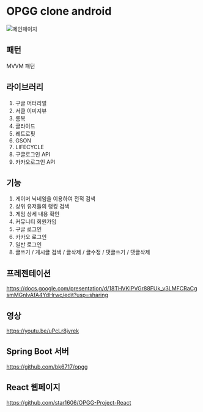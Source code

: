 # OPGG clone android



![메인페이지](https://img1.daumcdn.net/thumb/R1280x0/?scode=mtistory2&fname=https%3A%2F%2Fblog.kakaocdn.net%2Fdn%2FAdn7L%2FbtqHXC3R25X%2FAxJ8MV8ckXS4jFdkYS6UXk%2Fimg.png)



## 패턴

MVVM 패턴



## 라이브러리

1. 구글 머터리얼
2. 서클 이미지뷰
3. 롬복
4. 글라이드
5. 레트로핏
6. GSON
7. LIFECYCLE
8. 구글로그인 API
9. 카카오로그인 API





## 기능

1. 게이머 닉네임을 이용하여 전적 검색
2. 상위 유저들의 랭킹 검색
3. 게임 상세 내용 확인
4. 커뮤니티 회원가입
5. 구글 로그인
6. 카카오 로그인
7. 일반 로그인
8. 글쓰기 / 게시글 검색 / 글삭제 / 글수정 / 댓글쓰기 / 댓글삭제 



## 프레젠테이션

https://docs.google.com/presentation/d/18THVKIPVGr88FUk_v3LMFCRaCgsmMGnlvAfA4YdHrwc/edit?usp=sharing



## 영상

https://youtu.be/uPcLr8jvrek



## Spring Boot 서버

https://github.com/bk6717/opgg



## React 웹페이지

https://github.com/star1606/OPGG-Project-React
